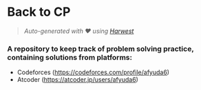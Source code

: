 # Back to CP
> *Auto-generated with ❤ using [Harwest](https://github.com/nileshsah/harwest-tool)*

### A repository to keep track of problem solving practice, containing solutions from platforms:
* Codeforces (https://codeforces.com/profile/afyuda6)
* Atcoder (https://atcoder.jp/users/afyuda6)
